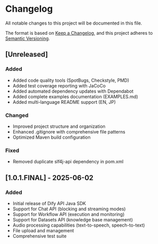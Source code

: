 # Changelog

All notable changes to this project will be documented in this file.

The format is based on [Keep a Changelog](https://keepachangelog.com/en/1.0.0/),
and this project adheres to [Semantic Versioning](https://semver.org/spec/v2.0.0.html).

## [Unreleased]

### Added
- Added code quality tools (SpotBugs, Checkstyle, PMD)  
- Added test coverage reporting with JaCoCo
- Added automated dependency updates with Dependabot
- Added complete examples documentation (EXAMPLES.md)
- Added multi-language README support (EN, JP)

### Changed
- Improved project structure and organization
- Enhanced .gitignore with comprehensive file patterns
- Optimized Maven build configuration

### Fixed
- Removed duplicate slf4j-api dependency in pom.xml

## [1.0.1.FINAL] - 2025-06-02

### Added
- Initial release of Dify API Java SDK
- Support for Chat API (blocking and streaming modes)
- Support for Workflow API (execution and monitoring)
- Support for Datasets API (knowledge base management)
- Audio processing capabilities (text-to-speech, speech-to-text)
- File upload and management
- Comprehensive test suite 
